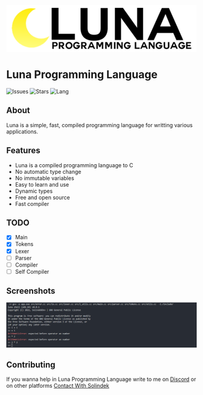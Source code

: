![](https://raw.githubusercontent.com/SolindekDev/Luna/main/assets/Full%20Logo.png)
# Luna Programming Language
![Issues](https://img.shields.io/bitbucket/issues/solindekdev/luna) ![Stars](https://img.shields.io/github/stars/solindekdev/luna) ![Lang](https://img.shields.io/github/languages/top/solindekdev/luna)
## About
Luna is a simple, fast, compiled programming language for writting various applications.
## Features
- Luna is a compiled programming language to C
- No automatic type change
- No immutable variables
- Easy to learn and use
- Dynamic types
- Free and open source 
- Fast compiler
## TODO
- [x] Main
- [x] Tokens
- [x] Lexer
- [ ] Parser
- [ ] Compiler
- [ ] Self Compiler
## Screenshots
![](https://raw.githubusercontent.com/SolindekDev/Luna/main/screenshots/2_arithmetic_parser_testing.png)
## Contributing
If you wanna help in Luna Programming Language write to me on [Discord](https://discord.com/users/644446151210172447) or on other platforms [Contact With Solindek](https://solindek.tech/contact.html)
